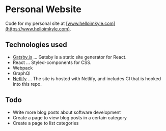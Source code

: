 # Personal Website
Code for my personal site at [www.helloimkyle.com](https://www.helloimkyle.com).

## Technologies used
* [Gatsby.js](https://www.gatsbyjs.org)
... Gatsby is a static site generator for React.
* React
... Styled-components for CSS.
* Webpack
* GraphQl
* [Netlify](https://www.netlify.com)
... The site is hosted with Netlify, and includes CI that is hooked into this repo.

## Todo 
* Write more blog posts about software development
* Create a page to view blog posts in a certain category
* Create a page to list categories
